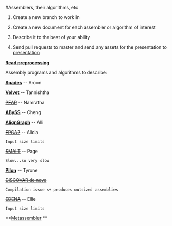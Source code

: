 #Assemblers, their algorithms, etc 

1. Create a new branch to work in 

2. Create a new document for each assembler or algorithm of interest 

3. Describe it to the best of your ability 

4. Send pull requests to master and send any assets for the presentation 
to [presentation](https://github.com/biol7210-genomes/presentation) 

**[Read preprocessing](/reads_preprocessing.md)**


Assembly programs and algorithms to describe: 

**[Spades](/spades.md)** -- Aroon

**[Velvet](/Velvet.md)** -- Tannishtha

~~[PEAR](/PEAR.md)~~ -- Namratha

**[ABySS](/ABySS.md)** -- Cheng

**[AlignGraph](/AlignGraph.md)** -- Alli

~~[EPGA2](/EPGA2.md)~~ -- Alicia 

    Input size limits

~~[SMALT](/SMALT.md)~~ -- Page

    Slow...so very slow

**[Pilon](/pilon.md)** -- Tyrone

~~[DISCOVAR de novo](/DISCOVAR_de_novo.md)~~  

    Compilation issue s+ produces outsized assemblies 

~~[EDENA](/EDENA.md)~~ -- Ellie

    Input size limits

**[Metassembler](/metassembler.md) **

